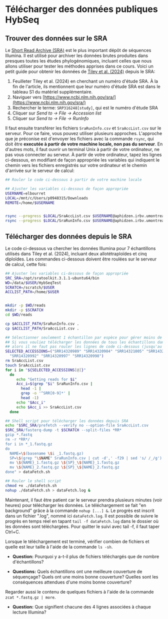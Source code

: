 # Télécharger des données publiques HybSeq

## Trouver des données sur le SRA

Le [Short Read Archive (SRA)](https://www.ncbi.nlm.nih.gov/sra) est le plus important dépôt de séquences 
Illumina. Il est utilisé pour archiver les données brutes produites dans presques toutes les études 
phylogénomiques, incluant celles que nous allons utiliser pour tester les méthodes apprises dans ce cours. 
Voici un petit guide pour obtenir les données de 
[Tiley et al. (2024)](https://doi.org/10.1093/sysbio/syae024) depuis le SRA:  

1. Feuilleter Tiley et al. (2024) en cherchant un numéro d'étude SRA. À la fin de l'article, ils mentionnent 
que leur numéro d'étude SRA est dans le tableau S1 du matériel supplémentaire.  
2. Naviguer vers [https://www.ncbi.nlm.nih.gov/sra/](https://www.ncbi.nlm.nih.gov/sra/)  
3. Rechercher le terme: `SRP316248[study]`, qui est le numéro d'étude SRA  
4. Cliquer sur *Send to -> File -> Accession list*   
5. Cliquer sur *Send to -> File -> RunInfo*  

Il faut ensuite transférer les fichiers `SraRunInfo.csv` et `SraAccList.csv` sur le serveur. Pour ce faire, 
vous pouvez utiliser plusieurs approches. L'approche que je préconise est d'envoyer les fichiers avec la 
commande `rsync`, qui doit être **executée à partir de votre machine locale, non pas du serveur**. 
En d'autres mots, il faut ouvrir un terminal Unix à partir de votre ordinateur, ne pas vous connecter au 
serveur. À partir de votre ordinateur, tapez les lignes ci-dessous, en modifiant de façon appropriée les 
variables qui indiquent le chemin vers les fichiers enregistrés sur votre ordinateur et le chemin d'arrivée 
sur le serveur de calcul:  
```bash
## Rouler le code ci-dessous à partir de votre machine locale

## Ajuster les variables ci-dessous de façon appropriée
USERNAME=elbourret
LOCAL=/mnt/c/Users/p0948315/Downloads
REMOTE=/home/$USERNAME


rsync --progress $LOCAL/SraAccList.csv $USERNAME@aphidzen.irbv.umontreal.ca:$REMOTE/
rsync --progress $LOCAL/SraRunInfo.csv $USERNAME@aphidzen.irbv.umontreal.ca:$REMOTE/

```

## Télécharger des données depuis le SRA

Le code ci-dessous va chercher les données Illumina pour 7 échantillons utilisés dans Tiley et al. (2024), 
incluant deux allotétraploïdes et cinq diploïdes. Les commandes ci-dessous doivent être roulées sur le 
serveur de calcul, cette fois:  
```bash
## Ajuster les variables ci-dessous de façon appropriée
SRC_SRA=/opt/sratoolkit.3.1.1-ubuntu64/bin
WD=/data/$USER/HybSeqTest
SCRATCH=/scratch/$USER
ACCLIST_PATH=/home/$USER


mkdir -p $WD/reads
mkdir -p $SCRATCH
cd $WD/reads

cp $ACCLIST_PATH/SraRunInfo.csv .
cp $ACCLIST_PATH/SraAccList.csv .

## Sélectionner seulement 1 échantillon par espèce pour gérer moins de données à la fois:
## Si vous vouliez télécharger les données de tous les échantillons dans SraAccList.csv,
## alors il ne faut pas rouler les lignes de code ci-dessous (jusqu'au prochain commentaire)
SELECTED_ACCESSIONS=("SRR14320989" "SRR14320984" "SRR14321005" "SRR14321002" \
  "SRR14320992" "SRR14320997" "SRR14320998")
rm SraAccList.csv
touch SraAccList.csv
for i in "${SELECTED_ACCESSIONS[@]}"
  do
     echo "Getting reads for $i"
     Acc_i=$(grep "$i" SraRunInfo.csv | 
       head -1 | 
       grep -o '^SRR[0-9]*' | 
       head -1)
     echo "$Acc_i"
     echo $Acc_i >> SraAccList.csv
  done

## Shell script pour télécharger les données depuis SRA
echo "$SRC_SRA/prefetch --verify no --option-file SraAccList.csv
$SRC_SRA/fasterq-dump -t $SCRATCH --split-files *RR*
gzip *.fastq
rm -r *RR*/
for i in *_1.fastq.gz
do
  NAME=\$(basename \$i _1.fastq.gz)
  SP=\$(grep "\$NAME" SraRunInfo.csv | cut -d',' -f29 | sed 's/ /_/g')
  mv \${NAME}_1.fastq.gz \${SP}_\${NAME}_1.fastq.gz
  mv \${NAME}_2.fastq.gz \${SP}_\${NAME}_2.fastq.gz
done" > dataFetch.sh

## Rouler le shell script
chmod +x ./dataFetch.sh
nohup ./dataFetch.sh > dataFetch.log &

```

Maintenant, il faut être patient car le serveur prendra plusieurs minutes (voir heures) pour télécharger 
les données. Le téléchargement se fait "en background" grâce à la commande `nohup [...] &`. Le progrès est 
inscrit dans un fichier ".log", nommé ici `dataFetch.log`. Il est possible de suivre le progrès en temps 
réel en tapant `tail -f dataFetch.log` dans le dossier où les données sont téléchargées. Pour quitter le 
suivi avec tail -f, il faut taper Ctrl+C.

Lorsque le téléchargement est terminé, vérifier combien de fichiers et quelle est leur taille à l'aide de 
la commande `ls -sh`.

- **Question:** Pourquoi y a-t-il plus de fichiers téléchargés que de nombre d'échantillons?

- **Questions:** Quels échantillons ont une meilleure couverture de séquençage? Quels ont une moins bonne 
couverture? Quelles sont les conséquences attendues d'une moins bonne couverture?

Regarder aussi le contenu de quelques fichiers à l'aide de la commande `zcat *.fastq.gz | more`.

- **Question:** Que signifient chacune des 4 lignes associées à chaque lecture Illumina?
